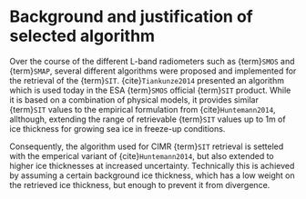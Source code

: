 # Background and justification of selected algorithm


Over the course of the different L-band radiometers such as {term}`SMOS` and
{term}`SMAP`, several different algorithms were proposed and implemented for the
retrieval of the {term}`SIT`.  {cite}`Tiankunze2014` presented an algorithm
which is used today in the ESA {term}`SMOS` official {term}`SIT` product. While
it is based on a combination of physical models, it provides similar {term}`SIT`
values to the empirical formulation from {cite}`Huntemann2014`, allthough,
extending the range of retrievable {term}`SIT` values up to 1m of ice thickness
for growing sea ice in freeze-up conditions.

Consequently, the algorithm used for CIMR {term}`SIT` retrieval is setteled with
the emperical variant of {cite}`Huntemann2014`, but also extended to higher ice
thicknesses at increased uncertainty. Technically this is achieved by assuming a
certain background ice thickness, which has a low weight on the retrieved ice
thickness, but enough to prevent it from divergence.

